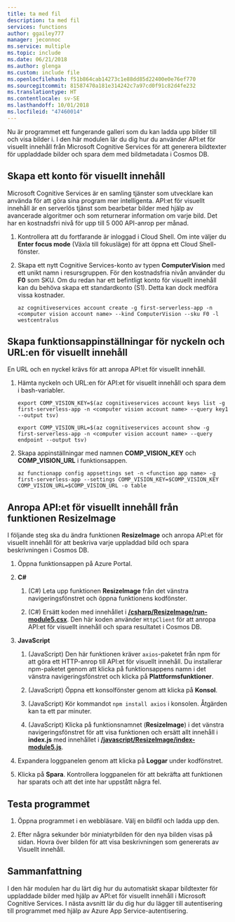 ```yaml
---
title: ta med fil
description: ta med fil
services: functions
author: ggailey777
manager: jeconnoc
ms.service: multiple
ms.topic: include
ms.date: 06/21/2018
ms.author: glenga
ms.custom: include file
ms.openlocfilehash: f51b864cab14273c1e88dd85d22400e0e76ef770
ms.sourcegitcommit: 81587470a181e314242c7a97cd0f91c82d4fe232
ms.translationtype: HT
ms.contentlocale: sv-SE
ms.lasthandoff: 10/01/2018
ms.locfileid: "47460014"
---
```

Nu är programmet ett fungerande galleri som du kan ladda upp bilder till och visa bilder i. I den här modulen lär du dig hur du använder API:et för visuellt innehåll från Microsoft Cognitive Services för att generera bildtexter för uppladdade bilder och spara dem med bildmetadata i Cosmos DB.

## <a name="create-a-computer-vision-account"></a>Skapa ett konto för visuellt innehåll

Microsoft Cognitive Services är en samling tjänster som utvecklare kan använda för att göra sina program mer intelligenta. API:et för visuellt innehåll är en serverlös tjänst som bearbetar bilder med hjälp av avancerade algoritmer och som returnerar information om varje bild. Det har en kostnadsfri nivå för upp till 5 000 API-anrop per månad.

1. Kontrollera att du fortfarande är inloggad i Cloud Shell. Om inte väljer du **Enter focus mode** (Växla till fokusläge) för att öppna ett Cloud Shell-fönster. 

1. Skapa ett nytt Cognitive Services-konto av typen **ComputerVision** med ett unikt namn i resursgruppen. För den kostnadsfria nivån använder du **F0** som SKU. Om du redan har ett befintligt konto för visuellt innehåll kan du behöva skapa ett standardkonto (S1). Detta kan dock medföra vissa kostnader.

    ```azurecli
    az cognitiveservices account create -g first-serverless-app -n <computer vision account name> --kind ComputerVision --sku F0 -l westcentralus
    ```


## <a name="create-function-app-settings-for-computer-vision-url-and-key"></a>Skapa funktionsappinställningar för nyckeln och URL:en för visuellt innehåll

En URL och en nyckel krävs för att anropa API:et för visuellt innehåll.

1. Hämta nyckeln och URL:en för API:et för visuellt innehåll och spara dem i bash-variabler.

    ```azurecli
    export COMP_VISION_KEY=$(az cognitiveservices account keys list -g first-serverless-app -n <computer vision account name> --query key1 --output tsv)
    ```
    ```azurecli
    export COMP_VISION_URL=$(az cognitiveservices account show -g first-serverless-app -n <computer vision account name> --query endpoint --output tsv)
    ```

1. Skapa appinställningar med namnen **COMP_VISION_KEY** och **COMP_VISION_URL** i funktionsappen.

    ```azurecli
    az functionapp config appsettings set -n <function app name> -g first-serverless-app --settings COMP_VISION_KEY=$COMP_VISION_KEY COMP_VISION_URL=$COMP_VISION_URL -o table
    ```


## <a name="call-computer-vision-api-from-resizeimage-function"></a>Anropa API:et för visuellt innehåll från funktionen ResizeImage

I följande steg ska du ändra funktionen **ResizeImage** och anropa API:et för visuellt innehåll för att beskriva varje uppladdad bild och spara beskrivningen i Cosmos DB.

1. Öppna funktionsappen på Azure Portal.

1. **C#**

    1. (C#) Leta upp funktionen **ResizeImage** från det vänstra navigeringsfönstret och öppna funktionens kodfönster.

    1. (C#) Ersätt koden med innehållet i [**/csharp/ResizeImage/run-module5.csx**](https://raw.githubusercontent.com/Azure-Samples/functions-first-serverless-web-application/master/csharp/ResizeImage/run-module5.csx). Den här koden använder `HttpClient` för att anropa API:et för visuellt innehåll och spara resultatet i Cosmos DB.

1. **JavaScript**

    1. (JavaScript) Den här funktionen kräver `axios`-paketet från npm för att göra ett HTTP-anrop till API:et för visuellt innehåll. Du installerar npm-paketet genom att klicka på funktionsappens namn i det vänstra navigeringsfönstret och klicka på **Plattformsfunktioner**.

    1. (JavaScript) Öppna ett konsolfönster genom att klicka på **Konsol**.

    1. (JavaScript) Kör kommandot `npm install axios` i konsolen. Åtgärden kan ta ett par minuter.

    1. (JavaScript) Klicka på funktionsnamnet (**ResizeImage**) i det vänstra navigeringsfönstret för att visa funktionen och ersätt allt innehåll i **index.js** med innehållet i [**/javascript/ResizeImage/index-module5.js**](https://raw.githubusercontent.com/Azure-Samples/functions-first-serverless-web-application/master/javascript/ResizeImage/index-module5.js).

1. Expandera loggpanelen genom att klicka på **Loggar** under kodfönstret.

1. Klicka på **Spara**. Kontrollera loggpanelen för att bekräfta att funktionen har sparats och att det inte har uppstått några fel.


## <a name="test-the-application"></a>Testa programmet

1. Öppna programmet i en webbläsare. Välj en bildfil och ladda upp den.

1. Efter några sekunder bör miniatyrbilden för den nya bilden visas på sidan. Hovra över bilden för att visa beskrivningen som genererats av Visuellt innehåll.


## <a name="summary"></a>Sammanfattning

I den här modulen har du lärt dig hur du automatiskt skapar bildtexter för uppladdade bilder med hjälp av API:et för visuellt innehåll i Microsoft Cognitive Services. I nästa avsnitt lär du dig hur du lägger till autentisering till programmet med hjälp av Azure App Service-autentisering.
